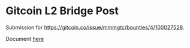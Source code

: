 # Gitcoin L2 Bridge Post

Submission for https://gitcoin.co/issue/mmmgtc/bounties/4/100027528.

Document [here](https://docs.google.com/document/d/1q2qsPYwdUbjoI-5VpeISbEEtFccAHjKhadqm5EqeizI/edit?usp=sharing)